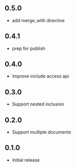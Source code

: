 ## 0.5.0

 - add merge_with directive

## 0.4.1

 - prep for publish

## 0.4.0

- Improve include access api

## 0.3.0

- Support nested inclusion

## 0.2.0

- Support multiple documents

## 0.1.0

- Initial release
